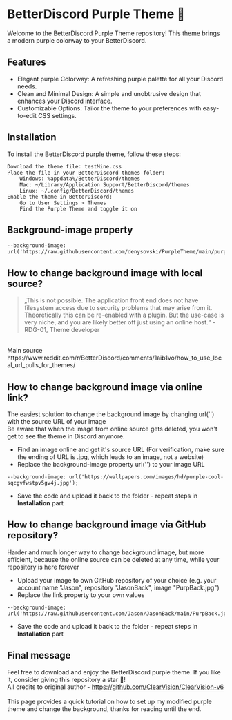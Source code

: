 # BetterDiscord Purple Theme 🌸
Welcome to the BetterDiscord Purple Theme repository! This theme brings a modern purple colorway to your BetterDiscord.

## Features
- Elegant purple Colorway: A refreshing purple palette for all your Discord needs.
- Clean and Minimal Design: A simple and unobtrusive design that enhances your Discord interface.
- Customizable Options: Tailor the theme to your preferences with easy-to-edit CSS settings.

## Installation
To install the BetterDiscord purple theme, follow these steps:<br>

    Download the theme file: testMine.css
    Place the file in your BetterDiscord themes folder:
        Windows: %appdata%/BetterDiscord/themes
        Mac: ~/Library/Application Support/BetterDiscord/themes
        Linux: ~/.config/BetterDiscord/themes
    Enable the theme in BetterDiscord:
        Go to User Settings > Themes
        Find the Purple Theme and toggle it on

## Background-image property

```
--background-image: url('https://raw.githubusercontent.com/denysovski/PurpleTheme/main/purple.jpg');
```

## How to change background image with local source?
> „This is not possible. The application front end does not have filesystem access due to security problems that may arise from it. Theoretically this can be re-enabled with a plugin. But the use-case is very niche, and you are likely better off just using an online host.“ - RDG-01, Theme developer
</br>
Main source https://www.reddit.com/r/BetterDiscord/comments/1aib1vo/how_to_use_local_url_pulls_for_themes/

## How to change background image via online link?
The easiest solution to change the background image by changing url('') with the source URL of your image</br>
Be aware that when the image from online source gets deleted, you won't get to see the theme in Discord anymore.

- Find an image online and get it's source URL (For verification, make sure the ending of URL is .jpg, which leads to an image, not a website)
- Replace the background-image property url('') to your image URL

```
--background-image: url('https://wallpapers.com/images/hd/purple-cool-sqcgvfwstpv5gv4j.jpg');
```

- Save the code and upload it back to the folder - repeat steps in **Installation** part

## How to change background image via GitHub repository?
Harder and much longer way to change background image, but more efficient, because the online source can be deleted at any time, while your repository is here forever

- Upload your image to own GitHub repository of your choice (e.g. your account name "Jason", repository "JasonBack", image "PurpBack.jpg")
- Replace the link property to your own values

```
--background-image: url('https://raw.githubusercontent.com/Jason/JasonBack/main/PurpBack.jpg');
```

- Save the code and upload it back to the folder - repeat steps in **Installation** part

## Final message
Feel free to download and enjoy the BetterDiscord purple theme. If you like it, consider giving this repository a star 🌸!
</br>
All credits to original author - https://github.com/ClearVision/ClearVision-v6
</br>
</br>
This page provides a quick tutorial on how to set up my modified purple theme and change the background, thanks for reading until the end.


